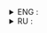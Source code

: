 <details>
<summary>ENG : </summary>

###### This library was created for generating role-playing questionnaires :

###### How to import an English role generator :
```
from rpAnketGenerator import generator
generator = generator(lang = "ENG")
print(f"Name : {generator.name}")
```
</details>

<details>
<summary>RU : </summary>

###### Эта библиотека была создана для создания ролевых анкет :

###### Как импортировать русский генератор анкет для ролевых игр :
```
from rpAnketGenerator import generator
generator = generator(lang = "RU")
print(f"Name : {generator.name}")
````
</details>
